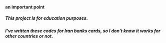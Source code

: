 #### an important point
##### This project is for education purposes.
##### I've written these codes for Iran banks cards, so I don't know it works for other countries or not.
